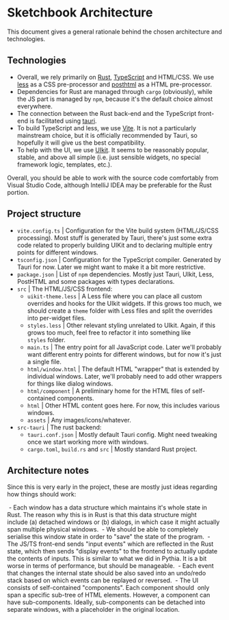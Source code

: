 # Sketchbook Architecture

This document gives a general rationale behind the chosen architecture and technologies.

## Technologies

- Overall, we rely primarily on [Rust](https://www.rust-lang.org/), [TypeScript](https://www.typescriptlang.org/) and HTML/CSS. We use [less](https://lesscss.org/usage/) as a CSS pre-processor and [posthtml](https://posthtml.org/#/) as a HTML pre-processor. 
- Dependencies for Rust are managed through `cargo` (obviously), while the JS part is managed by `npm`, because it's the default choice almost everywhere.
- The connection between the Rust back-end and the TypeScript front-end is facilitated using [tauri](https://tauri.app/).
- To build TypeScript and less, we use [Vite](https://vitejs.dev/). It is not a particularly mainstream choice, but it is officially recommended by Tauri, so hopefully it will give us the best compatibility.
- To help with the UI, we use [UIkit](https://getuikit.com/). It seems to be reasonably popular, stable, and above all simple (i.e. just sensible widgets, no special framework logic, templates, etc.).

Overall, you should be able to work with the source code comfortably from Visual Studio Code, although IntelliJ IDEA may be preferable for the Rust portion.

## Project structure

- `vite.config.ts` | Configuration for the Vite build system (HTML/JS/CSS processing). Most stuff is generated by Tauri, there's just some extra code related to properly building UIKit and to declaring multiple entry points for different windows.
- `tsconfig.json` | Configuration for the TypeScript compiler. Generated by Tauri for now. Later we might want to make it a bit more restrictive.
- `package.json` | List of `npm` dependencies. Mostly just Tauri, UIkit, Less, PostHTML and some packages with types declarations.
- `src` | The HTML/JS/CSS frontend:
  - `uikit-theme.less` | A Less file where you can place all custom overrides and hooks for the UIkit widgets. If this grows too much, we should create a `theme` folder with Less files and split the overrides into per-widget files.
  - `styles.less` | Other relevant styling unrelated to UIkit. Again, if this grows too much, feel free to refactor it into something like `styles` folder.
  - `main.ts` | The entry point for all JavaScript code. Later we'll probably want different entry points for different windows, but for now it's just a single file.
  - `html/window.html` | The default HTML "wrapper" that is extended by individual windows. Later, we'll probably need to add other wrappers for things like dialog windows.
  - `html/component` | A preliminary home for the HTML files of self-contained components. 
  - `html` | Other HTML content goes here. For now, this includes various windows.
  - `assets` | Any images/icons/whatever.
- `src-tauri` | The rust backend: 
  - `tauri.conf.json` | Mostly default Tauri config. Might need tweaking once we start working more with windows.
  - `cargo.toml`, `build.rs` and `src` | Mostly standard Rust project.

## Architecture notes

Since this is very early in the project, these are mostly just ideas regarding how things should work:

 - Each window has a data structure which maintains it's whole state in Rust. The reason why this is in Rust is that this data structure might include (a) detached windows or (b) dialogs, in which case it might actually span multiple physical windows.
 - We should be able to completely serialise this window state in order to "save" the state of the program.
 - The JS/TS front-end sends "input events" which are reflected in the Rust state, which then sends "display events" to the frontend to actually update the contents of inputs. This is similar to what we did in Pythia. It is a bit worse in terms of performance, but should be manageable.
 - Each event that changes the internal state should be also saved into an undo/redo stack based on which events can be replayed or reversed.
 - The UI consists of self-contained "components". Each component should  only span a specific sub-tree of HTML elements. However, a component can have sub-components. Ideally, sub-components can be detached into separate windows, with a placeholder in the original location.  
